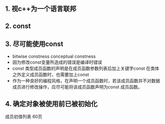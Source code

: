 ## 1. 视c++为一个语言联邦


## 2. const


## 3. 尽可能使用const
- bitwise constness     conceptual constness
- 因为修改const变量所造成的错误是编译时错误
- const 类型成员函数的声明是在成员函数参数列表后加上关键字const
    在类体之外定义成员函数时，也需要加上const
- 作为一种良好的编程风格，在声明一个成员函数时，若该成员函数并不对数据成员进行修改操作，应尽可能将该成员函数声明为const 成员函数。


## 4. 确定对象被使用前已被初始化
成员初值列表
60页